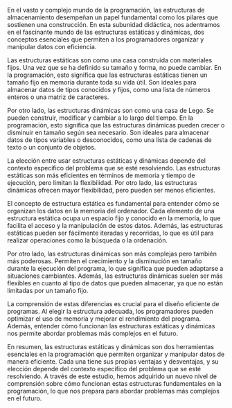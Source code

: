 En el vasto y complejo mundo de la programación, las estructuras de almacenamiento desempeñan un papel fundamental como los pilares que sostienen una construcción. En esta subunidad didáctica, nos adentramos en el fascinante mundo de las estructuras estáticas y dinámicas, dos conceptos esenciales que permiten a los programadores organizar y manipular datos con eficiencia.

Las estructuras estáticas son como una casa construida con materiales fijos. Una vez que se ha definido su tamaño y forma, no puede cambiar. En la programación, esto significa que las estructuras estáticas tienen un tamaño fijo en memoria durante toda su vida útil. Son ideales para almacenar datos de tipos conocidos y fijos, como una lista de números enteros o una matriz de caracteres.

Por otro lado, las estructuras dinámicas son como una casa de Lego. Se pueden construir, modificar y cambiar a lo largo del tiempo. En la programación, esto significa que las estructuras dinámicas pueden crecer o disminuir en tamaño según sea necesario. Son ideales para almacenar datos de tipos variables o desconocidos, como una lista de cadenas de texto o un conjunto de objetos.

La elección entre usar estructuras estáticas y dinámicas depende del contexto específico del problema que se esté resolviendo. Las estructuras estáticas son más eficientes en términos de memoria y tiempo de ejecución, pero limitan la flexibilidad. Por otro lado, las estructuras dinámicas ofrecen mayor flexibilidad, pero pueden ser menos eficientes.

El concepto de estructura estática es fundamental para entender cómo se organizan los datos en la memoria del ordenador. Cada elemento de una estructura estática ocupa un espacio fijo y conocido en la memoria, lo que facilita el acceso y la manipulación de estos datos. Además, las estructuras estáticas pueden ser fácilmente iteradas y recorridas, lo que es útil para realizar operaciones como la búsqueda o la ordenación.

Por otro lado, las estructuras dinámicas son más complejas pero también más poderosas. Permiten el crecimiento y la disminución en tamaño durante la ejecución del programa, lo que significa que pueden adaptarse a situaciones cambiantes. Además, las estructuras dinámicas suelen ser más flexibles en cuanto al tipo de datos que pueden almacenar, ya que no están limitadas por un tamaño fijo.

La comprensión de estas diferencias es crucial para el diseño eficiente de programas. Al elegir la estructura adecuada, los programadores pueden optimizar el uso de memoria y mejorar el rendimiento del programa. Además, entender cómo funcionan las estructuras estáticas y dinámicas nos permite abordar problemas más complejos en el futuro.

En resumen, las estructuras estáticas y dinámicas son dos herramientas esenciales en la programación que permiten organizar y manipular datos de manera eficiente. Cada una tiene sus propias ventajas y desventajas, y su elección depende del contexto específico del problema que se esté resolviendo. A través de este estudio, hemos adquirido un nuevo nivel de comprensión sobre cómo funcionan estas estructuras fundamentales en la programación, lo que nos prepara para abordar problemas más complejos en el futuro.
